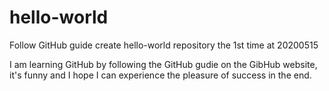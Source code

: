# hello-world
Follow GitHub guide create hello-world repository the 1st time at 20200515 

I am learning GitHub by following the GitHub gudie on the GibHub website, it's funny and I hope I can experience the pleasure of success in the end. 
